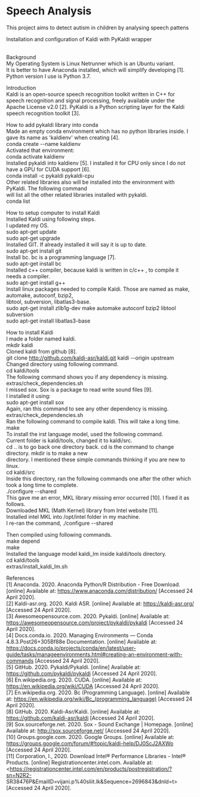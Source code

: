 # Speech Analysis
This project aims to detect autism in children by analysing speech pattens<br>

Installation and configuration of Kaldi with PyKaldi wrapper<br><br>

Background<br>
My Operating System is Linux Netrunner which is an Ubuntu variant.<br>
It is better to have Anaconda installed, which will simplify developing [1].<br>
Python version I use is Python 3.7.<br>

Introduction<br>
Kaldi is an open-source speech recognition toolkit written in C++ for speech recognition and signal
processing, freely available under the Apache License v2.0 [2]. PyKaldi is a Python scripting layer for the
Kaldi speech recognition toolkit [3].<br>

How to add pykaldi library into conda<br>
Made an empty conda environment which has no python libraries inside. I gave its name as 'kaldienv'
when creating [4].<br>
conda create --name kaldienv<br>
Activated that environment:<br>
conda activate kaldienv<br>
Installed pykaldi into kaldienv [5]. I installed it for CPU only since I do not have a GPU for CUDA support [6].<br>
conda install -c pykaldi pykaldi-cpu<br>
Other related libraries also will be installed into the environment with PyKaldi. The following command<br>
will list all the other related libraries installed with pykaldi.<br>
conda list<br>

How to setup computer to install Kaldi<br>
Installed Kaldi using following steps.<br>
I updated my OS.<br>
sudo apt-get update<br>
sudo apt-get upgrade<br>
Installed GIT. If already installed it will say it is up to date.<br>
sudo apt-get install git<br>
Install bc. bc is a programming language [7].<br>
sudo apt-get install bc<br>
Installed c++ compiler, because kaldi is written in c/c++ , to compile it needs a compiler.<br>
sudo apt-get install g++<br>
Install linux packages needed to compile Kaldi. Those are named as make, automake, autoconf, bzip2,<br>
libtool, subversion, libatlas3-base.<br>
sudo apt-get install zlib1g-dev make automake autoconf bzip2 libtool subversion<br>
sudo apt-get install libatlas3-base<br>

How to install Kaldi<br>
I made a folder named kaldi.<br>
mkdir kaldi<br>
Cloned kaldi from github [8].<br>
git clone http://github.com/kaldi-asr/kaldi.git kaldi --origin upstream<br>
Changed directory using following command.<br>
cd kaldi/tools<br>
The following command shows you if any dependency is missing.<br>
extras/check_dependencies.sh<br>
I missed sox. Sox is a package to read write sound files [9].<br>
I installed it using:<br>
sudo apt-get install sox<br>
Again, ran this command to see any other dependency is missing.<br>
extras/check_dependencies.sh<br>
Ran the following command to compile kaldi. This will take a long time.<br>
make<br>
To install the irst language model, used the following command.<br>
Current folder is kaldi/tools, changed it to kaldi/src.<br>
cd .. is to go back one directory back. cd is the command to change directory. mkdir is to make a new<br>
directory. I mentioned these simple commands thinking if you are new to linux.<br>
cd kaldi/src<br>
Inside this directory, ran the following commands one after the other which took a long time to complete.<br>
./configure --shared<br>
This gave me an error, MKL library missing error occurred [10]. I fixed it as follows.<br>
Downloaded MKL (Math Kernel) library from Intel website [11].<br>
Installed intel MKL into /opt/intel folder in my machine.<br>
I re-ran the command, ./configure --shared<br>

Then compiled using following commands.<br>
make depend<br>
make<br>
Installed the language model kaldi_lm inside kaldi/tools directory.<br>
cd kaldi/tools<br>
extras/install_kaldi_lm.sh<br>

References<br>
[1] Anaconda. 2020. Anaconda Python/R Distribution - Free Download. [online] Available at:
<https://www.anaconda.com/distribution/> [Accessed 24 April 2020].<br>
[2] Kaldi-asr.org. 2020. Kaldi ASR. [online] Available at: <https://kaldi-asr.org/> [Accessed 24 April 2020].<br>
[3] Awesomeopensource.com. 2020. Pykaldi. [online] Available at:
<https://awesomeopensource.com/project/pykaldi/pykaldi> [Accessed 24 April 2020].<br>
[4] Docs.conda.io. 2020. Managing Environments — Conda 4.8.3.Post26+305Bf88e Documentation.
[online] Available at: <https://docs.conda.io/projects/conda/en/latest/user-guide/tasks/manageenvironments.html#creating-an-environment-with-commands> [Accessed 24 April 2020].<br>
[5] GitHub. 2020. Pykaldi/Pykaldi. [online] Available at: <https://github.com/pykaldi/pykaldi> [Accessed
24 April 2020].<br>
[6] En.wikipedia.org. 2020. CUDA. [online] Available at: <https://en.wikipedia.org/wiki/CUDA>
[Accessed 24 April 2020].<br>
[7] En.wikipedia.org. 2020. Bc (Programming Language). [online] Available at:
<https://en.wikipedia.org/wiki/Bc_(programming_language)> [Accessed 24 April 2020].<br>
[8] GitHub. 2020. Kaldi-Asr/Kaldi. [online] Available at: <https://github.com/kaldi-asr/kaldi> [Accessed 24
April 2020].<br>
[9] Sox.sourceforge.net. 2020. Sox - Sound Exchange | Homepage. [online] Available at:
<http://sox.sourceforge.net/> [Accessed 24 April 2020].<br>
[10] Groups.google.com. 2020. Google Groups. [online] Available at:
<https://groups.google.com/forum/#!topic/kaldi-help/DJ0ScJ2AXWo> [Accessed 24 April 2020].<br>
[11] Corporation, I., 2020. Download Intel® Performance Libraries - Intel® Products. [online]
Registrationcenter.intel.com. Available at:
<https://registrationcenter.intel.com/en/products/postregistration/?sn=N2R2-
SR38476P&EmailID=vijani.p%40sliit.lk&Sequence=2696843&dnld=t> [Accessed 24 April 2020].<br>
